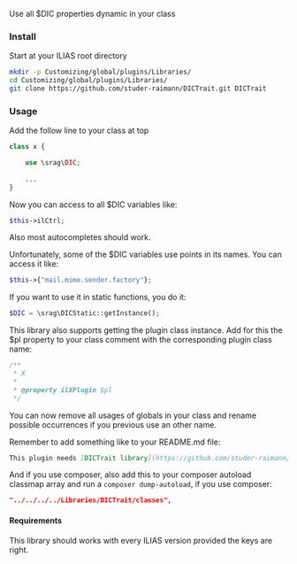Use all $DIC properties dynamic in your class

### Install
Start at your ILIAS root directory 
```bash
mkdir -p Customizing/global/plugins/Libraries/  
cd Customizing/global/plugins/Libraries/  
git clone https://github.com/studer-raimann/DICTrait.git DICTrait
```

### Usage
Add the follow line to your class at top
```php
class x {

	use \srag\DIC;
	
	...
}
```


Now you can access to all $DIC variables like:
```php
$this->ilCtrl;
```
Also most autocompletes should work.


Unfortunately, some of the $DIC variables use points in its names. You can access it like:
```php
$this->{"mail.mime.sender.factory"};
```


If you want to use it in static functions, you do it:
```php
$DIC = \srag\DICStatic::getInstance();
```


This library also supports getting the plugin class instance. Add for this the $pl property to your class comment with the corresponding plugin class name:
```php
/**
 * X
 *
 * @property ilXPlugin $pl
 */
```


You can now remove all usages of globals in your class and rename possible occurrences if you previous use an other name.


Remember to add something like to your README.md file:
```markdown
This plugin needs [DICTrait library](https://github.com/studer-raimann/DICTrait). Please install it.
```


And if you use composer, also add this to your composer autoload classmap array and run a `composer dump-autoload`, if you use composer:
```json
"../../../../Libraries/DICTrait/classes",
```

#### Requirements
This library should works with every ILIAS version provided the keys are right.
